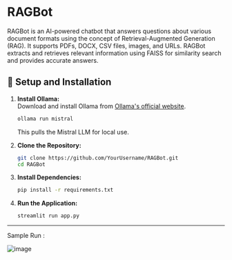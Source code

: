 # RAGBot
RAGBot is an AI-powered chatbot that answers questions about various document formats using the concept of Retrieval-Augmented Generation (RAG). It supports PDFs, DOCX, CSV files, images, and URLs. RAGBot extracts and retrieves relevant information using FAISS for similarity search and provides accurate answers.
## 🔎 Setup and Installation  

1. **Install Ollama:**  
   Download and install Ollama from [Ollama's official website](https://ollama.com/download).  
   ```bash
   ollama run mistral
   ```
   This pulls the Mistral LLM for local use.  

2. **Clone the Repository:**  
   ```bash
   git clone https://github.com/YourUsername/RAGBot.git
   cd RAGBot
   ```

3. **Install Dependencies:**  
   ```bash
   pip install -r requirements.txt
   ```

4. **Run the Application:**  
   ```bash
   streamlit run app.py
   ```

---

Sample Run : 

![image](https://github.com/user-attachments/assets/a0b98b2e-28ba-4088-8ebc-fd15432610bc)

